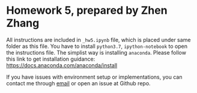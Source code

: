 # Homework 5, prepared by Zhen Zhang

All instructions are included in `_hw5.ipynb` file, which is placed under same folder as this file.
You have to install `python3.7`, `ipython-notebook` to open the instructions file. 
The simplist way is installing `anaconda`. 
Please follow this link to get installation guidance: https://docs.anaconda.com/anaconda/install 

If you have issues with environment setup or implementations,
you can contact me through [email](mailto:zhen@jh.edu) or open an issue at Github repo.

